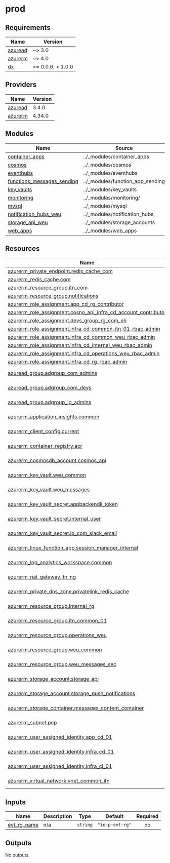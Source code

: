 # prod

<!-- BEGIN_TF_DOCS -->
## Requirements

| Name | Version |
|------|---------|
| <a name="requirement_azuread"></a> [azuread](#requirement\_azuread) | ~> 3.0 |
| <a name="requirement_azurerm"></a> [azurerm](#requirement\_azurerm) | ~> 4.0 |
| <a name="requirement_dx"></a> [dx](#requirement\_dx) | >= 0.0.6, < 1.0.0 |

## Providers

| Name | Version |
|------|---------|
| <a name="provider_azuread"></a> [azuread](#provider\_azuread) | 3.4.0 |
| <a name="provider_azurerm"></a> [azurerm](#provider\_azurerm) | 4.34.0 |

## Modules

| Name | Source | Version |
|------|--------|---------|
| <a name="module_container_apps"></a> [container\_apps](#module\_container\_apps) | ../_modules/container_apps | n/a |
| <a name="module_cosmos"></a> [cosmos](#module\_cosmos) | ../_modules/cosmos | n/a |
| <a name="module_eventhubs"></a> [eventhubs](#module\_eventhubs) | ../_modules/eventhubs | n/a |
| <a name="module_functions_messages_sending"></a> [functions\_messages\_sending](#module\_functions\_messages\_sending) | ../_modules/function_app_sending | n/a |
| <a name="module_key_vaults"></a> [key\_vaults](#module\_key\_vaults) | ../_modules/key_vaults | n/a |
| <a name="module_monitoring"></a> [monitoring](#module\_monitoring) | ../_modules/monitoring/ | n/a |
| <a name="module_mysql"></a> [mysql](#module\_mysql) | ../_modules/mysql | n/a |
| <a name="module_notification_hubs_weu"></a> [notification\_hubs\_weu](#module\_notification\_hubs\_weu) | ../_modules/notification_hubs | n/a |
| <a name="module_storage_api_weu"></a> [storage\_api\_weu](#module\_storage\_api\_weu) | ../_modules/storage_accounts | n/a |
| <a name="module_web_apps"></a> [web\_apps](#module\_web\_apps) | ../_modules/web_apps | n/a |

## Resources

| Name | Type |
|------|------|
| [azurerm_private_endpoint.redis_cache_com](https://registry.terraform.io/providers/hashicorp/azurerm/latest/docs/resources/private_endpoint) | resource |
| [azurerm_redis_cache.com](https://registry.terraform.io/providers/hashicorp/azurerm/latest/docs/resources/redis_cache) | resource |
| [azurerm_resource_group.itn_com](https://registry.terraform.io/providers/hashicorp/azurerm/latest/docs/resources/resource_group) | resource |
| [azurerm_resource_group.notifications](https://registry.terraform.io/providers/hashicorp/azurerm/latest/docs/resources/resource_group) | resource |
| [azurerm_role_assignment.app_cd_rg_contributor](https://registry.terraform.io/providers/hashicorp/azurerm/latest/docs/resources/role_assignment) | resource |
| [azurerm_role_assignment.cosno_api_infra_cd_account_contributor](https://registry.terraform.io/providers/hashicorp/azurerm/latest/docs/resources/role_assignment) | resource |
| [azurerm_role_assignment.devs_group_rg_com_eh](https://registry.terraform.io/providers/hashicorp/azurerm/latest/docs/resources/role_assignment) | resource |
| [azurerm_role_assignment.infra_cd_common_itn_01_rbac_admin](https://registry.terraform.io/providers/hashicorp/azurerm/latest/docs/resources/role_assignment) | resource |
| [azurerm_role_assignment.infra_cd_common_weu_rbac_admin](https://registry.terraform.io/providers/hashicorp/azurerm/latest/docs/resources/role_assignment) | resource |
| [azurerm_role_assignment.infra_cd_internal_weu_rbac_admin](https://registry.terraform.io/providers/hashicorp/azurerm/latest/docs/resources/role_assignment) | resource |
| [azurerm_role_assignment.infra_cd_operations_weu_rbac_admin](https://registry.terraform.io/providers/hashicorp/azurerm/latest/docs/resources/role_assignment) | resource |
| [azurerm_role_assignment.infra_cd_rg_rbac_admin](https://registry.terraform.io/providers/hashicorp/azurerm/latest/docs/resources/role_assignment) | resource |
| [azuread_group.adgroup_com_admins](https://registry.terraform.io/providers/hashicorp/azuread/latest/docs/data-sources/group) | data source |
| [azuread_group.adgroup_com_devs](https://registry.terraform.io/providers/hashicorp/azuread/latest/docs/data-sources/group) | data source |
| [azuread_group.adgroup_io_admins](https://registry.terraform.io/providers/hashicorp/azuread/latest/docs/data-sources/group) | data source |
| [azurerm_application_insights.common](https://registry.terraform.io/providers/hashicorp/azurerm/latest/docs/data-sources/application_insights) | data source |
| [azurerm_client_config.current](https://registry.terraform.io/providers/hashicorp/azurerm/latest/docs/data-sources/client_config) | data source |
| [azurerm_container_registry.acr](https://registry.terraform.io/providers/hashicorp/azurerm/latest/docs/data-sources/container_registry) | data source |
| [azurerm_cosmosdb_account.cosmos_api](https://registry.terraform.io/providers/hashicorp/azurerm/latest/docs/data-sources/cosmosdb_account) | data source |
| [azurerm_key_vault.weu_common](https://registry.terraform.io/providers/hashicorp/azurerm/latest/docs/data-sources/key_vault) | data source |
| [azurerm_key_vault.weu_messages](https://registry.terraform.io/providers/hashicorp/azurerm/latest/docs/data-sources/key_vault) | data source |
| [azurerm_key_vault_secret.appbackendli_token](https://registry.terraform.io/providers/hashicorp/azurerm/latest/docs/data-sources/key_vault_secret) | data source |
| [azurerm_key_vault_secret.internal_user](https://registry.terraform.io/providers/hashicorp/azurerm/latest/docs/data-sources/key_vault_secret) | data source |
| [azurerm_key_vault_secret.io_com_slack_email](https://registry.terraform.io/providers/hashicorp/azurerm/latest/docs/data-sources/key_vault_secret) | data source |
| [azurerm_linux_function_app.session_manager_internal](https://registry.terraform.io/providers/hashicorp/azurerm/latest/docs/data-sources/linux_function_app) | data source |
| [azurerm_log_analytics_workspace.common](https://registry.terraform.io/providers/hashicorp/azurerm/latest/docs/data-sources/log_analytics_workspace) | data source |
| [azurerm_nat_gateway.itn_ng](https://registry.terraform.io/providers/hashicorp/azurerm/latest/docs/data-sources/nat_gateway) | data source |
| [azurerm_private_dns_zone.privatelink_redis_cache](https://registry.terraform.io/providers/hashicorp/azurerm/latest/docs/data-sources/private_dns_zone) | data source |
| [azurerm_resource_group.internal_rg](https://registry.terraform.io/providers/hashicorp/azurerm/latest/docs/data-sources/resource_group) | data source |
| [azurerm_resource_group.itn_common_01](https://registry.terraform.io/providers/hashicorp/azurerm/latest/docs/data-sources/resource_group) | data source |
| [azurerm_resource_group.operations_weu](https://registry.terraform.io/providers/hashicorp/azurerm/latest/docs/data-sources/resource_group) | data source |
| [azurerm_resource_group.weu_common](https://registry.terraform.io/providers/hashicorp/azurerm/latest/docs/data-sources/resource_group) | data source |
| [azurerm_resource_group.weu_messages_sec](https://registry.terraform.io/providers/hashicorp/azurerm/latest/docs/data-sources/resource_group) | data source |
| [azurerm_storage_account.storage_api](https://registry.terraform.io/providers/hashicorp/azurerm/latest/docs/data-sources/storage_account) | data source |
| [azurerm_storage_account.storage_push_notifications](https://registry.terraform.io/providers/hashicorp/azurerm/latest/docs/data-sources/storage_account) | data source |
| [azurerm_storage_container.messages_content_container](https://registry.terraform.io/providers/hashicorp/azurerm/latest/docs/data-sources/storage_container) | data source |
| [azurerm_subnet.pep](https://registry.terraform.io/providers/hashicorp/azurerm/latest/docs/data-sources/subnet) | data source |
| [azurerm_user_assigned_identity.app_cd_01](https://registry.terraform.io/providers/hashicorp/azurerm/latest/docs/data-sources/user_assigned_identity) | data source |
| [azurerm_user_assigned_identity.infra_cd_01](https://registry.terraform.io/providers/hashicorp/azurerm/latest/docs/data-sources/user_assigned_identity) | data source |
| [azurerm_user_assigned_identity.infra_ci_01](https://registry.terraform.io/providers/hashicorp/azurerm/latest/docs/data-sources/user_assigned_identity) | data source |
| [azurerm_virtual_network.vnet_common_itn](https://registry.terraform.io/providers/hashicorp/azurerm/latest/docs/data-sources/virtual_network) | data source |

## Inputs

| Name | Description | Type | Default | Required |
|------|-------------|------|---------|:--------:|
| <a name="input_evt_rg_name"></a> [evt\_rg\_name](#input\_evt\_rg\_name) | n/a | `string` | `"io-p-evt-rg"` | no |

## Outputs

No outputs.
<!-- END_TF_DOCS -->

